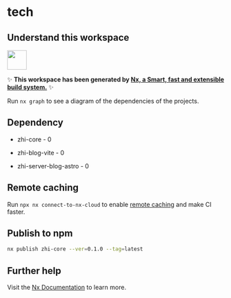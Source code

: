 # tech

## Understand this workspace

<a alt="Nx logo" href="https://nx.dev" target="_blank" rel="noreferrer"><img src="https://raw.githubusercontent.com/nrwl/nx/master/images/nx-logo.png" width="45"></a>

✨ **This workspace has been generated by [Nx, a Smart, fast and extensible build system.](https://nx.dev)** ✨

Run `nx graph` to see a diagram of the dependencies of the projects.

## Dependency

- zhi-core - 0


- zhi-blog-vite - 0


- zhi-server-blog-astro - 0

## Remote caching

Run `npx nx connect-to-nx-cloud` to enable [remote caching](https://nx.app) and make CI faster.

## Publish to npm

```bash
nx publish zhi-core --ver=0.1.0 --tag=latest 
```

## Further help

Visit the [Nx Documentation](https://nx.dev) to learn more.